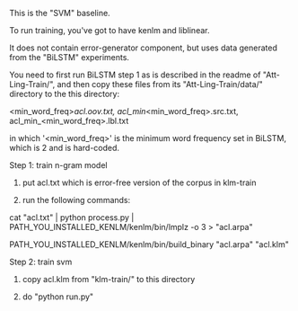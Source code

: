This is the "SVM" baseline.

To run training, you've got to have kenlm and liblinear.

It does not contain error-generator component, but uses data generated from the "BiLSTM" experiments.

You need to first run BiLSTM step 1 as is described in the readme of "Att-Ling-Train/", and then copy these files from its "Att-Ling-Train/data/" directory to the this directory:

&lt;min_word_freq&gt;_acl.oov.txt, acl_min_&lt;min_word_freq&gt;.src.txt, acl_min_&lt;min_word_freq&gt;.lbl.txt

in which '&lt;min_word_freq&gt;' is the minimum word frequency set in BiLSTM, which is 2 and is hard-coded.


Step 1: train n-gram model

1. put acl.txt which is error-free version of the corpus in klm-train

2. run the following commands:

cat "acl.txt" | python process.py | PATH_YOU_INSTALLED_KENLM/kenlm/bin/lmplz -o 3 > "acl.arpa"

PATH_YOU_INSTALLED_KENLM/kenlm/bin/build_binary "acl.arpa" "acl.klm"

Step 2: train svm

1. copy acl.klm from "klm-train/" to this directory

2. do "python run.py"
